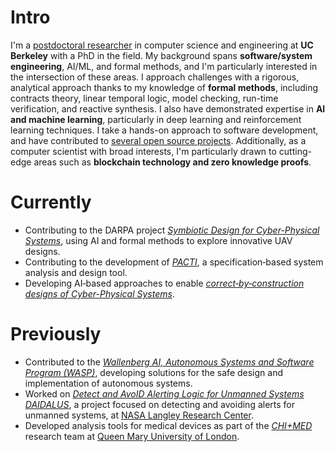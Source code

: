 
# Intro

I'm a [postdoctoral researcher](https://www.icyphy.org/people.html) in computer science and engineering at **UC Berkeley** with a PhD in the field. My background spans **software/system engineering**, AI/ML, and formal methods, and I'm particularly interested in the intersection of these areas. I approach challenges with a rigorous, analytical approach thanks to my knowledge of **formal methods**, including contracts theory, linear temporal logic, model checking, run-time verification, and reactive synthesis. I also have demonstrated expertise in **AI and machine learning**, particularly in deep learning and reinforcement learning techniques. I take a hands-on approach to software development, and have contributed to [several open source projects](https://pierg.github.io/projects). Additionally, as a computer scientist with broad interests, I'm particularly drawn to cutting-edge areas such as **blockchain technology and zero knowledge proofs**.


# Currently

* Contributing to the DARPA project [_Symbiotic Design for Cyber-Physical Systems_](https://www.darpa.mil/program/symbiotic-design-for-cyber-physical-systems), using AI and formal methods to explore innovative UAV designs.
* Contributing to the development of [_PACTI_](https://github.com/FormalSystems/pacti), a specification‑based system analysis and design tool.
* Developing AI‑based approaches to enable [_correct‑by‑construction designs of Cyber-Physical Systems_](https://arxiv.org/abs/2211.11908).

# Previously

* Contributed to the [_Wallenberg AI, Autonomous Systems and Software Program (WASP)_](https://wasp-sweden.org), developing solutions for the safe design and implementation of autonomous systems.
* Worked on [_Detect and AvoID Alerting Logic for Unmanned Systems DAIDALUS_](https://github.com/nasa/daidalus), a project focused on detecting and avoiding alerts for unmanned systems, at [NASA Langley Research Center](https://www.nasa.gov/langley).
* Developed analysis tools for medical devices as part of the [_CHI+MED_](https://www.chi-med.ac.uk/research/) research team at [Queen Mary University of London](https://www.qmul.ac.uk).

